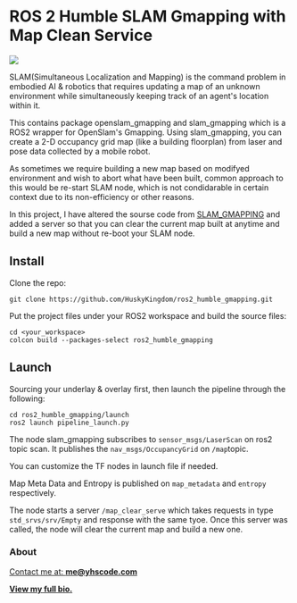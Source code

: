 # ROS 2 Humble SLAM Gmapping with Map Clean Service



<img src="docs/demo.gif"></td>


SLAM(Simultaneous Localization and Mapping) is the command problem in embodied AI & robotics that requires updating a map of an unknown environment while simultaneously keeping track of an agent's location within it.

This contains package openslam_gmapping and slam_gmapping which is a ROS2 wrapper for OpenSlam's Gmapping. Using slam_gmapping, you can create a 2-D occupancy grid map (like a building floorplan) from laser and pose data collected by a mobile robot. 

As sometimes we require building a new map based on modifyed environment and wish to abort what have been built, common approach to this would be re-start SLAM node, which is not condidarable in certain context due to its non-efficiency or other reasons.

In this project, I have altered the sourse code from [SLAM_GMAPPING](https://github.com/Project-MANAS/slam_gmapping) and added a server so that you can clear the current map built at anytime and build a new map without re-boot your SLAM node.



## Install

Clone the repo:

```
git clone https://github.com/HuskyKingdom/ros2_humble_gmapping.git
```

Put the project files under your ROS2 workspace and build the source files:

```
cd <your_workspace>
colcon build --packages-select ros2_humble_gmapping
```

## Launch

Sourcing your underlay & overlay first, then launch the pipeline through the following:

```
cd ros2_humble_gmapping/launch
ros2 launch pipeline_launch.py
```

The node slam_gmapping subscribes to ``sensor_msgs/LaserScan`` on ros2 topic scan. It publishes the `nav_msgs/OccupancyGrid` on ``/map``topic.

You can customize the TF nodes in launch file if needed.

Map Meta Data and Entropy is published on ``map_metadata`` and ``entropy`` respectively.

The node starts a server ``/map_clear_serve`` which takes requests in type ``std_srvs/srv/Empty`` and response with the same tyoe. Once this server was called, the node will clear the current map and build a new one.


### About


<a href="https://yhscode.com">Contact me at: <strong>me@yhscode.com</strong></a>

<a href="https://yhscode.com"><strong>View my full bio.</strong></a>
    <br />
    <br />
  </p>
